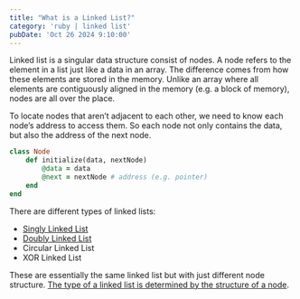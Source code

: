 ```yaml
---
title: "What is a Linked List?"
category: 'ruby | linked list'
pubDate: 'Oct 26 2024 9:10:00'
---
```


Linked list is a singular data structure consist of nodes. A node refers to the element in a list just like a data in an array. The difference comes from how these elements are stored in the memory. Unlike an array where all elements are contiguously aligned in the memory (e.g. a block of memory), nodes are all over the place.

To locate nodes that aren’t adjacent to each other, we need to know each node’s address to access them. So each node not only contains the data, but also the address of the next node.

```rb
class Node
	def initialize(data, nextNode)
		@data = data
		@next = nextNode # address (e.g. pointer)
	end
end
```

There are different types of linked lists:
- [Singly Linked List](/note/what-is-a-singly-linked-list)
- [Doubly Linked List](/note/what-is-a-doubly-linked-list)
- Circular Linked List
- XOR Linked List

These are essentially the same linked list but with just different node structure. [The type of a linked list is determined by the structure of a node](/note/the-type-of-a-linked-list-is-determined-by-the-structure-of-a-node/).